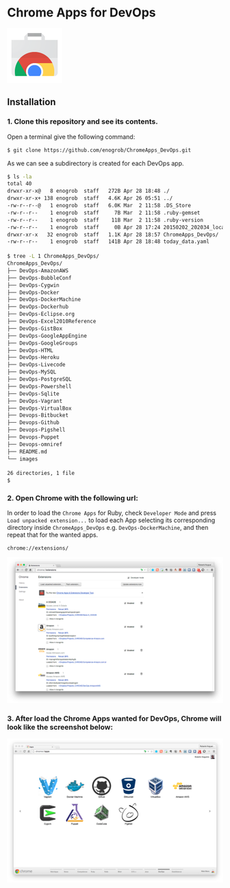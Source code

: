 # Chrome Apps for DevOps

![Chrome Apps logo](images/chrome_apps.png)

## Installation

### 1. Clone this repository and see its contents.
Open a terminal give the following command:

```bash
$ git clone https://github.com/enogrob/ChromeApps_DevOps.git
```

As we can see a subdirectory is created for each DevOps app.

```bash
$ ls -la
total 40
drwxr-xr-x@   8 enogrob  staff   272B Apr 28 18:48 ./
drwxr-xr-x+ 138 enogrob  staff   4.6K Apr 26 05:51 ../
-rw-r--r--@   1 enogrob  staff   6.0K Mar  2 11:58 .DS_Store
-rw-r--r--    1 enogrob  staff     7B Mar  2 11:58 .ruby-gemset
-rw-r--r--    1 enogrob  staff    11B Mar  2 11:58 .ruby-version
-rw-r--r--    1 enogrob  staff     0B Apr 28 17:24 20150202_202034_localhost.log
drwxr-xr-x   32 enogrob  staff   1.1K Apr 28 18:57 ChromeApps_DevOps/
-rw-r--r--    1 enogrob  staff   141B Apr 28 18:48 today_data.yaml

$ tree -L 1 ChromeApps_DevOps/
ChromeApps_DevOps/
├── DevOps-AmazonAWS
├── DevOps-BubbleConf
├── DevOps-Cygwin
├── DevOps-Docker
├── DevOps-DockerMachine
├── DevOps-Dockerhub
├── DevOps-Eclipse.org
├── DevOps-Excel2010Reference
├── DevOps-GistBox
├── DevOps-GoogleAppEngine
├── DevOps-GoogleGroups
├── DevOps-HTML
├── DevOps-Heroku
├── DevOps-Livecode
├── DevOps-MySQL
├── DevOps-PostgreSQL
├── DevOps-Powershell
├── DevOps-Sqlite
├── DevOps-Vagrant
├── DevOps-VirtualBox
├── Devops-Bitbucket
├── Devops-Github
├── Devops-Pigshell
├── Devops-Puppet
├── Devops-omniref
├── README.md
└── images

26 directories, 1 file
$
```

### 2. Open Chrome with the following url:
In order to load the `Chrome Apps` for Ruby, check `Developer Mode` and press `Load unpacked extension...` to load each App selecting its corresponding directory inside `ChromeApps_DevOps` e.g. `DevOps-DockerMachine`, and then repeat that for the wanted apps.

```
chrome://extensions/
```

![Chrome screenshot](images/chrome_screenshot1.png)

### 3. After load the Chrome Apps wanted for DevOps, Chrome will look like the screenshot below:

![Chrome screenshot](images/chrome_screenshot2.png)